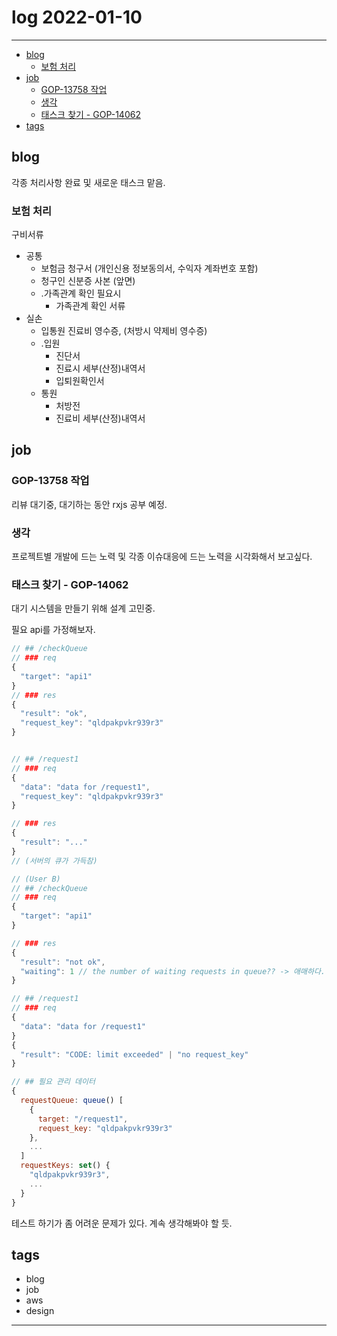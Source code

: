 # log 2022-01-10

--------------------------

- [blog](#blog)
  - [보험 처리](#보험-처리)
- [job](#job)
  - [GOP-13758 작업](#gop-13758-작업)
  - [생각](#생각)
  - [태스크 찾기 - GOP-14062](#태스크-찾기---gop-14062)
- [tags](#tags)

## blog

각종 처리사항 완료 및 새로운 태스크 맡음.

### 보험 처리

구비서류
- 공통
  - 보험금 청구서 (개인신용 정보동의서, 수익자 계좌번호 포함)
  - 청구인 신분증 사본 (앞면)
  - .가족관계 확인 필요시
    - 가족관계 확인 서류
- 실손
  - 입통원 진료비 영수증, (처방시 약제비 영수증)
  - .입원
    - 진단서
    - 진료시 세부(산정)내역서
    - 입퇴원확인서
  - 통원
    - 처방전
    - 진료비 세부(산정)내역서

## job

### GOP-13758 작업

리뷰 대기중, 대기하는 동안 rxjs 공부 예정.

### 생각

프로젝트별 개발에 드는 노력 및 각종 이슈대응에 드는 노력을 시각화해서 보고싶다.

### 태스크 찾기 - GOP-14062

대기 시스템을 만들기 위해 설계 고민중.


필요 api를 가정해보자.

```js
// ## /checkQueue
// ### req
{
  "target": "api1"
}
// ### res
{
  "result": "ok",
  "request_key": "qldpakpvkr939r3"
}


// ## /request1
// ### req
{
  "data": "data for /request1",
  "request_key": "qldpakpvkr939r3"
}

// ### res
{
  "result": "..."
}
// (서버의 큐가 가득참)

// (User B)
// ## /checkQueue
// ### req
{
  "target": "api1"
}

// ### res
{
  "result": "not ok",
  "waiting": 1 // the number of waiting requests in queue?? -> 애매하다. 요청 큐: 앞으로 요청할 큐인가? 요청한 큐인가?
}

// ## /request1
// ### req
{
  "data": "data for /request1"
}
{
  "result": "CODE: limit exceeded" | "no request_key"
}

// ## 필요 관리 데이터
{
  requestQueue: queue() [
    {
      target: "/request1",
      request_key: "qldpakpvkr939r3"
    },
    ...
  ]
  requestKeys: set() {
    "qldpakpvkr939r3",
    ...
  }
}

```

테스트 하기가 좀 어려운 문제가 있다. 계속 생각해봐야 할 듯.



## tags
- blog
- job
- aws
- design

--------------------------

